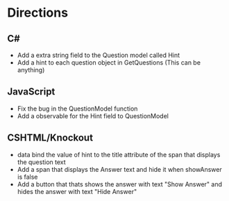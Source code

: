 # Directions
## C#
- Add a extra string field to the Question model called Hint
- Add a hint to each question object in GetQuestions (This can be anything)
## JavaScript
- Fix the bug in the QuestionModel function
- Add a observable for the Hint field to QuestionModel
## CSHTML/Knockout
- data bind the value of hint to the title attribute of the span that displays the question text
- Add a span that displays the Answer text and hide it when showAnswer is false
- Add a button that thats shows the answer with text "Show Answer" and hides the answer with text "Hide Answer"
